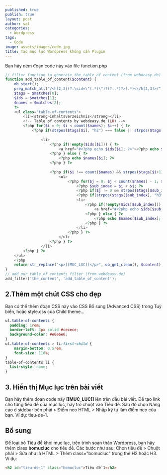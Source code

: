 ```yaml
---
published: true
publish: true
layout: post
author: sal
categories:
  - Wordpress
tags:
  - Code
image: assets/images/code.jpg
title: Tạo mục lục Wordpress không cần Plugin
---
```

Bạn hãy ném đoạn code này vào file function.php

```PHP
// filter function to generate the table of content (from webdeasy.de)
function add_table_of_content($content) {
    ob_start();
    preg_match_all("/<h[2,3](?:\sid=\"(.*)\")?(?:.*)?>(.*)<\/h[2,3]>/", $content, $matches);
    $tags = $matches[0];
    $ids = $matches[1];
    $names = $matches[2];
    ?>
    <ul class="table-of-contents">
        <li><strong>Inhaltsverzeichnis</strong></li>
        <!-- Table of contents by webdeasy.de (LH) -->
        <?php for($i = 0; $i < count($names); $i++) { ?>
            <?php if(strpos($tags[$i], "h2") === false || strpos($tags[$i], "class=\"bomucluc\"") !== false) continue; ?>
            
                <li>
                    <?php if(!empty($ids[$i])) { ?>
                        <a href="#<?php echo $ids[$i]; ?>"><?php echo $names[$i]; ?></a>
                    <?php } else { ?>
                        <?php echo $names[$i]; ?>  
                    <?php } ?>
        
                    <?php if($i !== count($names) && strpos($tags[$i+1], "h3") !== false) { ?>
                        <ul>
                            <?php for($j = 0; $j < count($names) - 1; $j++) { ?>
                                <?php $sub_index = $i + $j; ?>
                                <?php if($j != 0 && strpos($tags[$sub_index], "h2") !== false) break; ?>
                                <?php if(strpos($tags[$sub_index], "h3") === false || strpos($tags[$sub_index], "class=\"bomucluc\"") !== false) continue; ?>
                                <li>
                                    <?php if(!empty($ids[$sub_index])) { ?>
                                        <a href="#<?php echo $ids[$sub_index]; ?>"><?php echo $names[$sub_index]; ?></a>
                                    <?php } else { ?>
                                        <?php echo $names[$sub_index]; ?>  
                                    <?php } ?>
                                </li>
                            <?php } ?>
                        </ul>
                    <?php } ?>
                </li>
        <?php } ?>
    </ul>
    <?php
    return str_replace("<p>[[MUC_LUC]]</p>", ob_get_clean(), $content);
}
// add our table of contents filter (from webdeasy.de)
add_filter('the_content', 'add_table_of_content');
```

## 2.Thêm một chút CSS cho đẹp

Bạn có thể thêm đoạn CSS này vào CSS Bổ sung (Advanced CSS) trong Tuỳ biến, hoặc style.css của Child theme...

```CSS
ul.table-of-contents {
  padding: 1rem;
  border-left: 3px solid #cecece;
  background-color: #e6e6e6;
}
ul.table-of-contents > li:first-child {
    margin-bottom: 0.5rem;
    font-size: 110%;
}
table-of-contents li {
  list-style: none;
}
```

## 3. Hiển thị Mục lục trên bài viết
Bạn hãy thêm đoạn code này **[[MUC_LUC]]** lên trên đầu bài viết. Để tạo link cho từng tiêu đề của mục lục, hãy trỏ chuột vào Tiêu đề. Sau đó chọn Nâng cao ở sidebar bên phải > Điểm neo HTML > Nhập ký tự làm điểm neo của bạn. Ví dụ: tieu-de-1.

## Bổ sung
Để loại bỏ Tiêu đề khỏi mục lục, trên trình soạn thảo Wordpress, bạn hãy thêm class **bomucluc** cho tiêu đề. Các bước như sau: Chọn tiêu đề > Chuột phải > Sửa như là HTML > Thêm class="bomucluc" trong thẻ H2 hoặc H3. Ví dụ:

```HTML
<h2 id="tieu-de-1" class="bomucluc">Tiêu đề 1</h2>
```